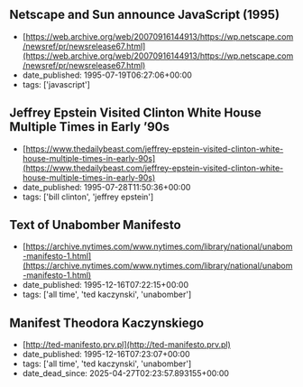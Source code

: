  ## Netscape and Sun announce JavaScript (1995)
 - [https://web.archive.org/web/20070916144913/https://wp.netscape.com/newsref/pr/newsrelease67.html](https://web.archive.org/web/20070916144913/https://wp.netscape.com/newsref/pr/newsrelease67.html)
 - date_published: 1995-07-19T06:27:06+00:00
 - tags: ['javascript']

 ## Jeffrey Epstein Visited Clinton White House Multiple Times in Early ’90s
 - [https://www.thedailybeast.com/jeffrey-epstein-visited-clinton-white-house-multiple-times-in-early-90s](https://www.thedailybeast.com/jeffrey-epstein-visited-clinton-white-house-multiple-times-in-early-90s)
 - date_published: 1995-07-28T11:50:36+00:00
 - tags: ['bill clinton', 'jeffrey epstein']

 ## Text of Unabomber Manifesto
 - [https://archive.nytimes.com/www.nytimes.com/library/national/unabom-manifesto-1.html](https://archive.nytimes.com/www.nytimes.com/library/national/unabom-manifesto-1.html)
 - date_published: 1995-12-16T07:22:15+00:00
 - tags: ['all time', 'ted kaczynski', 'unabomber']

 ## Manifest Theodora Kaczynskiego
 - [http://ted-manifesto.prv.pl](http://ted-manifesto.prv.pl)
 - date_published: 1995-12-16T07:23:07+00:00
 - tags: ['all time', 'ted kaczynski', 'unabomber']
 - date_dead_since: 2025-04-27T02:23:57.893155+00:00

